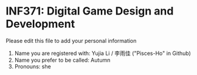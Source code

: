 # INF371: Digital Game Design and Development

Please edit this file to add your personal information
1. Name you are registered with: Yujia Li / 李雨佳 ("Pisces-Ho" in Github)
2. Name you prefer to be called: Autumn
3. Pronouns: she
